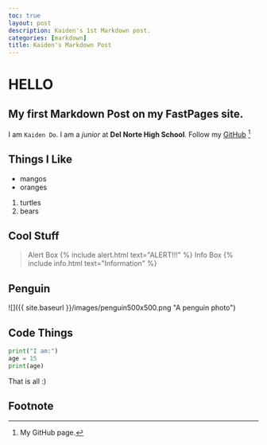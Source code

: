 ```yaml
---
toc: true
layout: post
description: Kaiden's 1st Markdown post.
categories: [markdown]
title: Kaiden's Markdown Post
---
```

# HELLO
## My first Markdown Post on my FastPages site.
I am `Kaiden Do`. I am a *junior* at **Del Norte High School**.
Follow my [GitHub](https://github.com/kaiden-dough) [^1]
## Things I Like
- mangos
- oranges

1. turtles
2. bears

## Cool Stuff
> Alert Box
{% include alert.html text="ALERT!!!" %}
> Info Box
{% include info.html text="Information" %}
## Penguin
![]({{ site.baseurl }}/images/penguin500x500.png "A penguin photo")
## Code Things
```python
print("I am:")
age = 15
print(age)
```
That is all :)

## Footnote
[^1]: My GitHub page.
